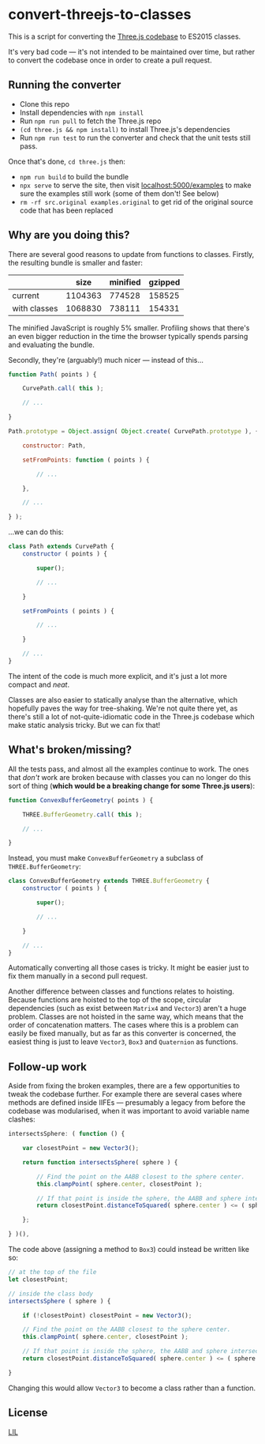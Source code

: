 # convert-threejs-to-classes

This is a script for converting the [Three.js codebase](https://github.com/mrdoob/three.js) to ES2015 classes.

It's very bad code — it's not intended to be maintained over time, but rather to convert the codebase once in order to create a pull request.


## Running the converter

* Clone this repo
* Install dependencies with `npm install`
* Run `npm run pull` to fetch the Three.js repo
* `(cd three.js && npm install)` to install Three.js's dependencies
* Run `npm run test` to run the converter and check that the unit tests still pass.

Once that's done, `cd three.js` then:

* `npm run build` to build the bundle
* `npx serve` to serve the site, then visit [localhost:5000/examples](http://localhost:5000/examples) to make sure the examples still work (some of them don't! See below)
* `rm -rf src.original examples.original` to get rid of the original source code that has been replaced


## Why are you doing this?

There are several good reasons to update from functions to classes. Firstly, the resulting bundle is smaller and faster:

|              | size    | minified | gzipped |
|--------------|---------|----------|---------|
| current      | 1104363 | 774528   | 158525  |
| with classes | 1068830 | 738111   | 154331  |

The minified JavaScript is roughly 5% smaller. Profiling shows that there's an even bigger reduction in the time the browser typically spends parsing and evaluating the bundle.

Secondly, they're (arguably!) much nicer — instead of this...

```js
function Path( points ) {

	CurvePath.call( this );

	// ...

}

Path.prototype = Object.assign( Object.create( CurvePath.prototype ), {

	constructor: Path,

	setFromPoints: function ( points ) {

		// ...

	},

	// ...

} );
```

...we can do this:

```js
class Path extends CurvePath {
	constructor ( points ) {

		super();

		// ...

	}

	setFromPoints ( points ) {

		// ...

	}

	// ...
}
```

The intent of the code is much more explicit, and it's just a lot more compact and *neat*.

Classes are also easier to statically analyse than the alternative, which hopefully paves the way for tree-shaking. We're not quite there yet, as there's still a lot of not-quite-idiomatic code in the Three.js codebase which make static analysis tricky. But we can fix that!


## What's broken/missing?

All the tests pass, and almost all the examples continue to work. The ones that *don't* work are broken because with classes you can no longer do this sort of thing (**which would be a breaking change for some Three.js users**):

```js
function ConvexBufferGeometry( points ) {

	THREE.BufferGeometry.call( this );

	// ...

}
```

Instead, you must make `ConvexBufferGeometry` a subclass of `THREE.BufferGeometry`:

```js
class ConvexBufferGeometry extends THREE.BufferGeometry {
	constructor ( points ) {

		super();

		// ...

	}

	// ...
}
```

Automatically converting all those cases is tricky. It might be easier just to fix them manually in a second pull request.

Another difference between classes and functions relates to hoisting. Because functions are hoisted to the top of the scope, circular dependencies (such as exist between `Matrix4` and `Vector3`) aren't a huge problem. Classes are not hoisted in the same way, which means that the order of concatenation matters. The cases where this is a problem can easily be fixed manually, but as far as this converter is concerned, the easiest thing is just to leave `Vector3`, `Box3` and `Quaternion` as functions.


## Follow-up work

Aside from fixing the broken examples, there are a few opportunities to tweak the codebase further. For example there are several cases where methods are defined inside IIFEs — presumably a legacy from before the codebase was modularised, when it was important to avoid variable name clashes:

```js
intersectsSphere: ( function () {

	var closestPoint = new Vector3();

	return function intersectsSphere( sphere ) {

		// Find the point on the AABB closest to the sphere center.
		this.clampPoint( sphere.center, closestPoint );

		// If that point is inside the sphere, the AABB and sphere intersect.
		return closestPoint.distanceToSquared( sphere.center ) <= ( sphere.radius * sphere.radius );

	};

} )(),
```

The code above (assigning a method to `Box3`) could instead be written like so:

```js
// at the top of the file
let closestPoint;

// inside the class body
intersectsSphere ( sphere ) {

	if (!closestPoint) closestPoint = new Vector3();

	// Find the point on the AABB closest to the sphere center.
	this.clampPoint( sphere.center, closestPoint );

	// If that point is inside the sphere, the AABB and sphere intersect.
	return closestPoint.distanceToSquared( sphere.center ) <= ( sphere.radius * sphere.radius );

}
```

Changing this would allow `Vector3` to become a class rather than a function.


## License

[LIL](LICENSE)